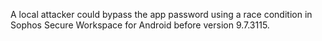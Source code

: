 A local attacker could bypass the app password using a race condition in Sophos Secure Workspace for Android before version 9.7.3115.